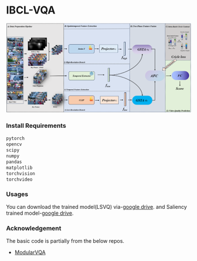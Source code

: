 # IBCL-VQA
![image](https://github.com/c03mos/DualRes-VQA/blob/main/1.png)

### Install Requirements
```
pytorch
opencv
scipy
numpy
pandas
matplotlib
torchvision
torchvideo
```
### Usages
You can download the trained model(LSVQ) via-[google drive](https://drive.google.com/file/d/1Mf8BfqXoXoTQMxVzb183OXiAmY0SuBJx/view?usp=sharing).
and Saliency trained model-[google drive](https://drive.google.com/file/d/1EVnn1oVdzIusgzUIQ2iRsuY_D4eR2ROn/view?usp=sharing).
### Acknowledgement
The basic code is partially from the below repos.
- [ModularVQA](https://github.com/winwinwenwen77/ModularBVQA)

